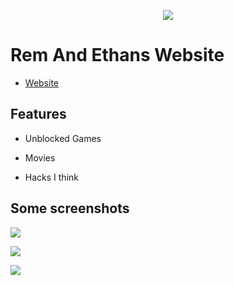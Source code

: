 <p align="center">
    <a href="https://remdawise.github.io/">
        <img src="https://colourlex.com/wp-content/uploads/2021/02/peach-stone-black-painted-swatch-300x300.jpg.webp">
    </a>
</p>

# Rem And Ethans Website

- [Website](https://bluesquid10.github.io/RemAndEthan_Site/)

## Features

- Unblocked Games

- Movies

- Hacks I think

## Some screenshots

![](https://colourlex.com/wp-content/uploads/2021/02/peach-stone-black-painted-swatch-300x300.jpg.webp)

![](https://colourlex.com/wp-content/uploads/2021/02/peach-stone-black-painted-swatch-300x300.jpg.webp)

![](https://colourlex.com/wp-content/uploads/2021/02/peach-stone-black-painted-swatch-300x300.jpg.webp)
